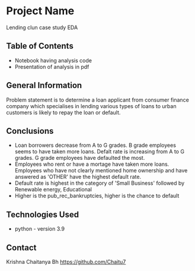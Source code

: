 # Project Name
Lending clun case study EDA


## Table of Contents
* Notebook having analysis code
* Presentation of analysis in pdf


## General Information
Problem statement is to determine a loan applicant from consumer finance company which specialises in lending various types of loans to urban customers is likely to repay the loan or default.



## Conclusions
- Loan borrowers decrease from A to G grades. B grade employees seems to have taken more loans. Defalt rate is increasing from A to G grades. G grade employees have defaulted the most.
- Employees who rent or have a mortage have taken more loans. Employees who have not clearly mentioned home ownership and have answered as 'OTHER' have the highest default rate.
- Default rate is highest in the category of 'Small Business' followed by Renewable energy, Educational
- Higher is the pub_rec_bankruptcies, higher is the chance to default


## Technologies Used
- python - version 3.9



## Contact
Krishna Chaitanya Bh https://github.com/Chaitu7
